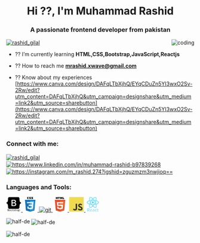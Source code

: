 

<h1 align="center">Hi ??, I'm Muhammad Rashid</h1>
<h3 align="center">A passionate frontend developer from pakistan</h3>
<img align="right" alt="coding" with="400px" src="https://media3.giphy.com/media/v1.Y2lkPTc5MGI3NjExMzVqbTN6YW42dHg4Y3pkM2JuazZweHZxaWhxeWYxZ2luOGJmbmpkdSZlcD12MV9naWZzX3NlYXJjaCZjdD1n/qgQUggAC3Pfv687qPC/giphy.gif">
<p align="left"> <a href="https://twitter.com/rashid_gilal" target="blank"><img src="https://img.shields.io/twitter/follow/rashid_gilal?logo=twitter&style=for-the-badge" alt="rashid_gilal" /></a> </p>

- ?? I’m currently learning **HTML,CSS,Bootstrap,JavaScript,Reactjs**

- ?? How to reach me **mrashid.xwave@gmail.com**

- ?? Know about my experiences [https://www.canva.com/design/DAFqLTbXjhQ/EYqCDuZn5YI3wxO2Sv-2Rw/edit?utm_content=DAFqLTbXjhQ&utm_campaign=designshare&utm_medium=link2&utm_source=sharebutton](https://www.canva.com/design/DAFqLTbXjhQ/EYqCDuZn5YI3wxO2Sv-2Rw/edit?utm_content=DAFqLTbXjhQ&utm_campaign=designshare&utm_medium=link2&utm_source=sharebutton)

<h3 align="left">Connect with me:</h3>
<p align="left">
<a href="https://twitter.com/rashid_gilal" target="blank"><img align="center" src="https://raw.githubusercontent.com/rahuldkjain/github-profile-readme-generator/master/src/images/icons/Social/twitter.svg" alt="rashid_gilal" height="30" width="40" /></a>
<a href="https://linkedin.com/in/https://www.linkedin.com/in/muhammad-rashid-b97839268" target="blank"><img align="center" src="https://raw.githubusercontent.com/rahuldkjain/github-profile-readme-generator/master/src/images/icons/Social/linked-in-alt.svg" alt="https://www.linkedin.com/in/muhammad-rashid-b97839268" height="30" width="40" /></a>
<a href="https://instagram.com/https://instagram.com/m_rashid.274?igshid=zguzmzm3nwjioq==" target="blank"><img align="center" src="https://raw.githubusercontent.com/rahuldkjain/github-profile-readme-generator/master/src/images/icons/Social/instagram.svg" alt="https://instagram.com/m_rashid.274?igshid=zguzmzm3nwjioq==" height="30" width="40" /></a>
</p>

<h3 align="left">Languages and Tools:</h3>
<p align="left"> <a href="https://getbootstrap.com" target="_blank" rel="noreferrer"> <img src="https://raw.githubusercontent.com/devicons/devicon/master/icons/bootstrap/bootstrap-plain-wordmark.svg" alt="bootstrap" width="40" height="40"/> </a> <a href="https://www.w3schools.com/css/" target="_blank" rel="noreferrer"> <img src="https://raw.githubusercontent.com/devicons/devicon/master/icons/css3/css3-original-wordmark.svg" alt="css3" width="40" height="40"/> </a> <a href="https://git-scm.com/" target="_blank" rel="noreferrer"> <img src="https://www.vectorlogo.zone/logos/git-scm/git-scm-icon.svg" alt="git" width="40" height="40"/> </a> <a href="https://www.w3.org/html/" target="_blank" rel="noreferrer"> <img src="https://raw.githubusercontent.com/devicons/devicon/master/icons/html5/html5-original-wordmark.svg" alt="html5" width="40" height="40"/> </a> <a href="https://developer.mozilla.org/en-US/docs/Web/JavaScript" target="_blank" rel="noreferrer"> <img src="https://raw.githubusercontent.com/devicons/devicon/master/icons/javascript/javascript-original.svg" alt="javascript" width="40" height="40"/> </a> <a href="https://reactjs.org/" target="_blank" rel="noreferrer"> <img src="https://raw.githubusercontent.com/devicons/devicon/master/icons/react/react-original-wordmark.svg" alt="react" width="40" height="40"/> </a> </p>

<p><img align="left" src="https://github-readme-stats.vercel.app/api/top-langs?username=half-de&show_icons=true&locale=en&layout=compact" alt="half-de" /></p>

<p>&nbsp;<img align="center" src="https://github-readme-stats.vercel.app/api?username=half-de&show_icons=true&locale=en" alt="half-de" /></p>

<p><img align="center" src="https://github-readme-streak-stats.herokuapp.com/?user=half-de&" alt="half-de" /></p>

